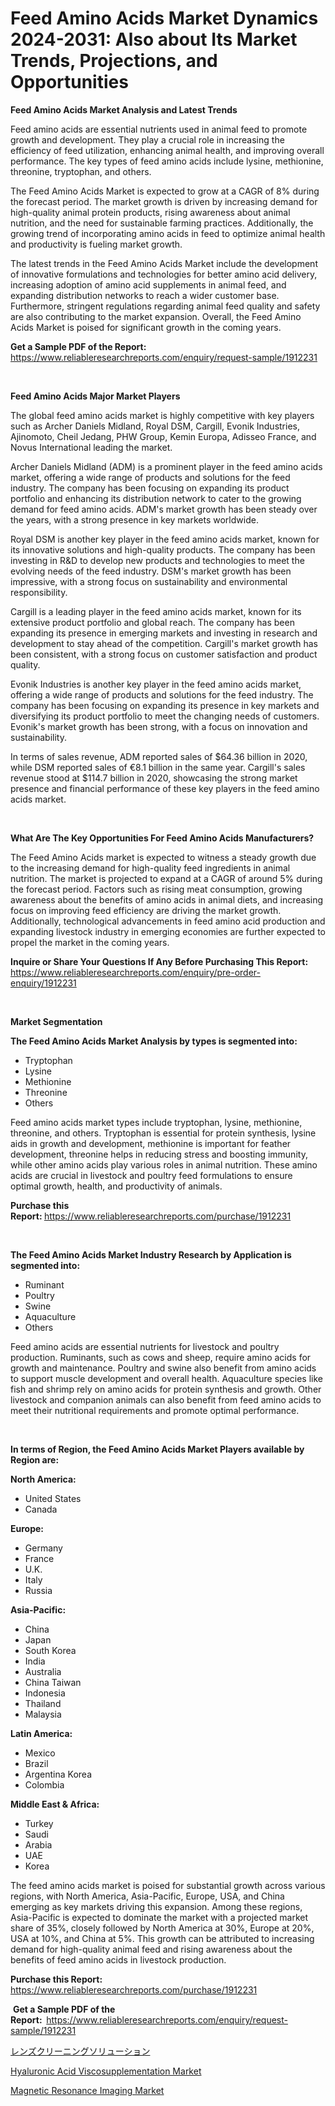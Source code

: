 <p><h1>Feed Amino Acids Market Dynamics 2024-2031: Also about Its Market Trends, Projections, and Opportunities</h1></p><p><strong>Feed Amino Acids Market Analysis and Latest Trends</strong></p>
<p><p>Feed amino acids are essential nutrients used in animal feed to promote growth and development. They play a crucial role in increasing the efficiency of feed utilization, enhancing animal health, and improving overall performance. The key types of feed amino acids include lysine, methionine, threonine, tryptophan, and others.</p><p>The Feed Amino Acids Market is expected to grow at a CAGR of 8% during the forecast period. The market growth is driven by increasing demand for high-quality animal protein products, rising awareness about animal nutrition, and the need for sustainable farming practices. Additionally, the growing trend of incorporating amino acids in feed to optimize animal health and productivity is fueling market growth.</p><p>The latest trends in the Feed Amino Acids Market include the development of innovative formulations and technologies for better amino acid delivery, increasing adoption of amino acid supplements in animal feed, and expanding distribution networks to reach a wider customer base. Furthermore, stringent regulations regarding animal feed quality and safety are also contributing to the market expansion. Overall, the Feed Amino Acids Market is poised for significant growth in the coming years.</p></p>
<p><strong>Get a Sample PDF of the Report:&nbsp;</strong> <a href="https://www.reliableresearchreports.com/enquiry/request-sample/1912231">https://www.reliableresearchreports.com/enquiry/request-sample/1912231</a></p>
<p>&nbsp;</p>
<p><strong>Feed Amino Acids Major Market Players</strong></p>
<p><p>The global feed amino acids market is highly competitive with key players such as Archer Daniels Midland, Royal DSM, Cargill, Evonik Industries, Ajinomoto, Cheil Jedang, PHW Group, Kemin Europa, Adisseo France, and Novus International leading the market.</p><p>Archer Daniels Midland (ADM) is a prominent player in the feed amino acids market, offering a wide range of products and solutions for the feed industry. The company has been focusing on expanding its product portfolio and enhancing its distribution network to cater to the growing demand for feed amino acids. ADM's market growth has been steady over the years, with a strong presence in key markets worldwide.</p><p>Royal DSM is another key player in the feed amino acids market, known for its innovative solutions and high-quality products. The company has been investing in R&D to develop new products and technologies to meet the evolving needs of the feed industry. DSM's market growth has been impressive, with a strong focus on sustainability and environmental responsibility.</p><p>Cargill is a leading player in the feed amino acids market, known for its extensive product portfolio and global reach. The company has been expanding its presence in emerging markets and investing in research and development to stay ahead of the competition. Cargill's market growth has been consistent, with a strong focus on customer satisfaction and product quality.</p><p>Evonik Industries is another key player in the feed amino acids market, offering a wide range of products and solutions for the feed industry. The company has been focusing on expanding its presence in key markets and diversifying its product portfolio to meet the changing needs of customers. Evonik's market growth has been strong, with a focus on innovation and sustainability.</p><p>In terms of sales revenue, ADM reported sales of $64.36 billion in 2020, while DSM reported sales of €8.1 billion in the same year. Cargill's sales revenue stood at $114.7 billion in 2020, showcasing the strong market presence and financial performance of these key players in the feed amino acids market.</p></p>
<p>&nbsp;</p>
<p><strong>What Are The Key Opportunities For Feed Amino Acids Manufacturers?</strong></p>
<p><p>The Feed Amino Acids market is expected to witness a steady growth due to the increasing demand for high-quality feed ingredients in animal nutrition. The market is projected to expand at a CAGR of around 5% during the forecast period. Factors such as rising meat consumption, growing awareness about the benefits of amino acids in animal diets, and increasing focus on improving feed efficiency are driving the market growth. Additionally, technological advancements in feed amino acid production and expanding livestock industry in emerging economies are further expected to propel the market in the coming years.</p></p>
<p><strong>Inquire or Share Your Questions If Any Before Purchasing This Report:</strong> <a href="https://www.reliableresearchreports.com/enquiry/pre-order-enquiry/1912231">https://www.reliableresearchreports.com/enquiry/pre-order-enquiry/1912231</a></p>
<p>&nbsp;</p>
<p><strong>Market Segmentation</strong></p>
<p><strong>The Feed Amino Acids Market Analysis by types is segmented into:</strong></p>
<p><ul><li>Tryptophan</li><li>Lysine</li><li>Methionine</li><li>Threonine</li><li>Others</li></ul></p>
<p><p>Feed amino acids market types include tryptophan, lysine, methionine, threonine, and others. Tryptophan is essential for protein synthesis, lysine aids in growth and development, methionine is important for feather development, threonine helps in reducing stress and boosting immunity, while other amino acids play various roles in animal nutrition. These amino acids are crucial in livestock and poultry feed formulations to ensure optimal growth, health, and productivity of animals.</p></p>
<p><strong>Purchase this Report:&nbsp;</strong><a href="https://www.reliableresearchreports.com/purchase/1912231">https://www.reliableresearchreports.com/purchase/1912231</a></p>
<p>&nbsp;</p>
<p><strong>The Feed Amino Acids Market Industry Research by Application is segmented into:</strong></p>
<p><ul><li>Ruminant</li><li>Poultry</li><li>Swine</li><li>Aquaculture</li><li>Others</li></ul></p>
<p><p>Feed amino acids are essential nutrients for livestock and poultry production. Ruminants, such as cows and sheep, require amino acids for growth and maintenance. Poultry and swine also benefit from amino acids to support muscle development and overall health. Aquaculture species like fish and shrimp rely on amino acids for protein synthesis and growth. Other livestock and companion animals can also benefit from feed amino acids to meet their nutritional requirements and promote optimal performance.</p></p>
<p>&nbsp;</p>
<p><strong>In terms of Region, the Feed Amino Acids Market Players available by Region are:</strong></p>
<p>
    <p> <strong> North America: </strong>
        <ul>
            <li>United States</li>
            <li>Canada</li>
        </ul>
        </p> 
    <p> <strong> Europe: </strong>
        <ul>
            <li>Germany</li>
            <li>France</li>
            <li>U.K.</li>
            <li>Italy</li>
            <li>Russia</li>
        </ul>
        </p> 
    <p> <strong> Asia-Pacific: </strong>
        <ul>
            <li>China</li>
            <li>Japan</li>
            <li>South Korea</li>
            <li>India</li>
            <li>Australia</li>
            <li>China Taiwan</li>
            <li>Indonesia</li>
            <li>Thailand</li>
            <li>Malaysia</li>
        </ul>
        </p> 
    <p> <strong> Latin America: </strong>
        <ul>
            <li>Mexico</li>
            <li>Brazil</li>
            <li>Argentina Korea</li>
            <li>Colombia</li>
        </ul>
        </p> 
    <p> <strong> Middle East & Africa: </strong>
        <ul>
            <li>Turkey</li>
            <li>Saudi</li>
            <li>Arabia</li>
            <li>UAE</li>
            <li>Korea</li>
        </ul>
    </p>
    </p>
<p><p>The feed amino acids market is poised for substantial growth across various regions, with North America, Asia-Pacific, Europe, USA, and China emerging as key markets driving this expansion. Among these regions, Asia-Pacific is expected to dominate the market with a projected market share of 35%, closely followed by North America at 30%, Europe at 20%, USA at 10%, and China at 5%. This growth can be attributed to increasing demand for high-quality animal feed and rising awareness about the benefits of feed amino acids in livestock production.</p></p>
<p><strong>Purchase this Report: </strong><a href="https://www.reliableresearchreports.com/purchase/1912231">https://www.reliableresearchreports.com/purchase/1912231</a></p>
<p>&nbsp;<strong>Get a Sample PDF of the Report:&nbsp;&nbsp;</strong><a href="https://www.reliableresearchreports.com/enquiry/request-sample/1912231">https://www.reliableresearchreports.com/enquiry/request-sample/1912231</a></p>
<p><strong></strong></p>
<p><p><a href="https://medium.com/@alicequigley2023/%E3%83%AC%E3%83%B3%E3%82%BA%E3%82%AF%E3%83%AA%E3%83%BC%E3%83%8B%E3%83%B3%E3%82%B0%E3%82%BD%E3%83%AA%E3%83%A5%E3%83%BC%E3%82%B7%E3%83%A7%E3%83%B3%E5%B8%82%E5%A0%B4%E3%81%AE%E5%88%86%E6%9E%90-%E3%82%B0%E3%83%AD%E3%83%BC%E3%83%90%E3%83%AB%E7%94%A3%E6%A5%AD%E3%81%AE%E5%B1%95%E6%9C%9B%E3%81%A8%E4%BA%88%E6%B8%AC-2024%E5%B9%B4%E3%81%8B%E3%82%892031%E5%B9%B4-26d8b8277ea2">レンズクリーニングソリューション</a></p><p><a href="https://github.com/jsmusil/Market-Research-Report-List-2/blob/main/hyaluronic-acid-viscosupplementation-market.md">Hyaluronic Acid Viscosupplementation Market</a></p><p><a href="https://github.com/bmorecock/Market-Research-Report-List-2/blob/main/magnetic-resonance-imaging-market.md">Magnetic Resonance Imaging Market</a></p></p>